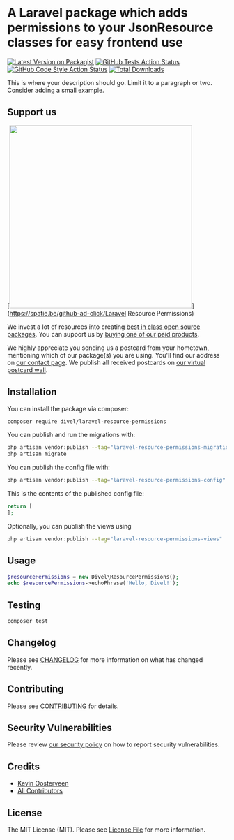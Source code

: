 # A Laravel package which adds permissions to your JsonResource classes for easy frontend use

[![Latest Version on Packagist](https://img.shields.io/packagist/v/divel/laravel-resource-permissions.svg?style=flat-square)](https://packagist.org/packages/divel/laravel-resource-permissions)
[![GitHub Tests Action Status](https://img.shields.io/github/workflow/status/divel/laravel-resource-permissions/run-tests?label=tests)](https://github.com/divel/laravel-resource-permissions/actions?query=workflow%3Arun-tests+branch%3Amain)
[![GitHub Code Style Action Status](https://img.shields.io/github/workflow/status/divel/laravel-resource-permissions/Check%20&%20fix%20styling?label=code%20style)](https://github.com/divel/laravel-resource-permissions/actions?query=workflow%3A"Check+%26+fix+styling"+branch%3Amain)
[![Total Downloads](https://img.shields.io/packagist/dt/divel/laravel-resource-permissions.svg?style=flat-square)](https://packagist.org/packages/divel/laravel-resource-permissions)

This is where your description should go. Limit it to a paragraph or two. Consider adding a small example.

## Support us

[<img src="https://github-ads.s3.eu-central-1.amazonaws.com/Laravel Resource Permissions.jpg?t=1" width="419px" />](https://spatie.be/github-ad-click/Laravel Resource Permissions)

We invest a lot of resources into creating [best in class open source packages](https://spatie.be/open-source). You can support us by [buying one of our paid products](https://spatie.be/open-source/support-us).

We highly appreciate you sending us a postcard from your hometown, mentioning which of our package(s) you are using. You'll find our address on [our contact page](https://spatie.be/about-us). We publish all received postcards on [our virtual postcard wall](https://spatie.be/open-source/postcards).

## Installation

You can install the package via composer:

```bash
composer require divel/laravel-resource-permissions
```

You can publish and run the migrations with:

```bash
php artisan vendor:publish --tag="laravel-resource-permissions-migrations"
php artisan migrate
```

You can publish the config file with:

```bash
php artisan vendor:publish --tag="laravel-resource-permissions-config"
```

This is the contents of the published config file:

```php
return [
];
```

Optionally, you can publish the views using

```bash
php artisan vendor:publish --tag="laravel-resource-permissions-views"
```

## Usage

```php
$resourcePermissions = new Divel\ResourcePermissions();
echo $resourcePermissions->echoPhrase('Hello, Divel!');
```

## Testing

```bash
composer test
```

## Changelog

Please see [CHANGELOG](CHANGELOG.md) for more information on what has changed recently.

## Contributing

Please see [CONTRIBUTING](https://github.com/koost89/.github/blob/main/CONTRIBUTING.md) for details.

## Security Vulnerabilities

Please review [our security policy](../../security/policy) on how to report security vulnerabilities.

## Credits

- [Kevin Oosterveen](https://github.com/koost89)
- [All Contributors](../../contributors)

## License

The MIT License (MIT). Please see [License File](LICENSE.md) for more information.
